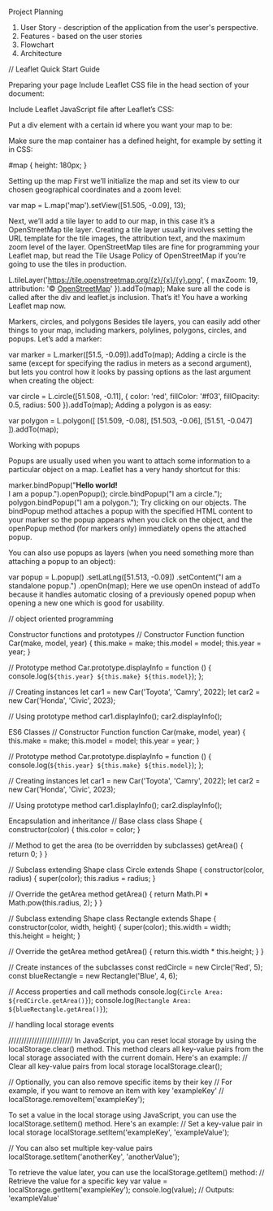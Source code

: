 Project Planning

1. User Story - description of the application from the user's perspective.
2. Features - based on the user stories
3. Flowchart
4. Architecture

// Leaflet Quick Start Guide

Preparing your page
Include Leaflet CSS file in the head section of your document:

 <link rel="stylesheet" href="https://unpkg.com/leaflet@1.9.4/dist/leaflet.css"
     integrity="sha256-p4NxAoJBhIIN+hmNHrzRCf9tD/miZyoHS5obTRR9BMY="
     crossorigin=""/>

Include Leaflet JavaScript file after Leaflet’s CSS:

 <!-- Make sure you put this AFTER Leaflet's CSS -->
 <script src="https://unpkg.com/leaflet@1.9.4/dist/leaflet.js"
     integrity="sha256-20nQCchB9co0qIjJZRGuk2/Z9VM+kNiyxNV1lvTlZBo="
     crossorigin=""></script>

Put a div element with a certain id where you want your map to be:

 <div id="map"></div>
Make sure the map container has a defined height, for example by setting it in CSS:

#map { height: 180px; }

Setting up the map
First we’ll initialize the map and set its view to our chosen geographical coordinates and a zoom level:

var map = L.map('map').setView([51.505, -0.09], 13);

Next, we’ll add a tile layer to add to our map, in this case it’s a OpenStreetMap tile layer. Creating a tile layer usually involves setting the URL template for the tile images, the attribution text, and the maximum zoom level of the layer. OpenStreetMap tiles are fine for programming your Leaflet map, but read the Tile Usage Policy of OpenStreetMap if you’re going to use the tiles in production.

L.tileLayer('https://tile.openstreetmap.org/{z}/{x}/{y}.png', {
maxZoom: 19,
attribution: '&copy; <a href="http://www.openstreetmap.org/copyright">OpenStreetMap</a>'
}).addTo(map);
Make sure all the code is called after the div and leaflet.js inclusion. That’s it! You have a working Leaflet map now.

Markers, circles, and polygons
Besides tile layers, you can easily add other things to your map, including markers, polylines, polygons, circles, and popups. Let’s add a marker:

var marker = L.marker([51.5, -0.09]).addTo(map);
Adding a circle is the same (except for specifying the radius in meters as a second argument), but lets you control how it looks by passing options as the last argument when creating the object:

var circle = L.circle([51.508, -0.11], {
color: 'red',
fillColor: '#f03',
fillOpacity: 0.5,
radius: 500
}).addTo(map);
Adding a polygon is as easy:

var polygon = L.polygon([
[51.509, -0.08],
[51.503, -0.06],
[51.51, -0.047]
]).addTo(map);

Working with popups

Popups are usually used when you want to attach some information to a particular object on a map. Leaflet has a very handy shortcut for this:

marker.bindPopup("<b>Hello world!</b><br>I am a popup.").openPopup();
circle.bindPopup("I am a circle.");
polygon.bindPopup("I am a polygon.");
Try clicking on our objects. The bindPopup method attaches a popup with the specified HTML content to your marker so the popup appears when you click on the object, and the openPopup method (for markers only) immediately opens the attached popup.

You can also use popups as layers (when you need something more than attaching a popup to an object):

var popup = L.popup()
.setLatLng([51.513, -0.09])
.setContent("I am a standalone popup.")
.openOn(map);
Here we use openOn instead of addTo because it handles automatic closing of a previously opened popup when opening a new one which is good for usability.

// object oriented programming

Constructor functions and prototypes
// Constructor Function
function Car(make, model, year) {
this.make = make;
this.model = model;
this.year = year;
}

// Prototype method
Car.prototype.displayInfo = function () {
console.log(`${this.year} ${this.make} ${this.model}`);
};

// Creating instances
let car1 = new Car('Toyota', 'Camry', 2022);
let car2 = new Car('Honda', 'Civic', 2023);

// Using prototype method
car1.displayInfo();
car2.displayInfo();

ES6 Classes
// Constructor Function
function Car(make, model, year) {
this.make = make;
this.model = model;
this.year = year;
}

// Prototype method
Car.prototype.displayInfo = function () {
console.log(`${this.year} ${this.make} ${this.model}`);
};

// Creating instances
let car1 = new Car('Toyota', 'Camry', 2022);
let car2 = new Car('Honda', 'Civic', 2023);

// Using prototype method
car1.displayInfo();
car2.displayInfo();

Encapsulation and inheritance
// Base class
class Shape {
constructor(color) {
this.color = color;
}

// Method to get the area (to be overridden by subclasses)
getArea() {
return 0;
}
}

// Subclass extending Shape
class Circle extends Shape {
constructor(color, radius) {
super(color);
this.radius = radius;
}

// Override the getArea method
getArea() {
return Math.PI \* Math.pow(this.radius, 2);
}
}

// Subclass extending Shape
class Rectangle extends Shape {
constructor(color, width, height) {
super(color);
this.width = width;
this.height = height;
}

// Override the getArea method
getArea() {
return this.width \* this.height;
}
}

// Create instances of the subclasses
const redCircle = new Circle('Red', 5);
const blueRectangle = new Rectangle('Blue', 4, 6);

// Access properties and call methods
console.log(`Circle Area: ${redCircle.getArea()}`);
console.log(`Rectangle Area: ${blueRectangle.getArea()}`);

<!DOCTYPE html>
<html lang="en">
<head>
  <meta charset="UTF-8">
  <meta name="viewport" content="width=device-width, initial-scale=1.0">
  <title>Local Storage Example 1</title>
</head>
<body>

<script>
  // Storing a value in local storage
  localStorage.setItem('myKey', 'Hello, Local Storage!');

  // Retrieving a value from local storage
  const retrievedValue = localStorage.getItem('myKey');

  // Displaying the retrieved value
  alert(retrievedValue);
</script>

</body>
</html>

<!DOCTYPE html>
<html lang="en">
<head>
  <meta charset="UTF-8">
  <meta name="viewport" content="width=device-width, initial-scale=1.0">
  <title>Local Storage Example 2</title>
</head>
<body>

<script>
  // Creating an object to store in local storage
  const user = {
    name: 'John Doe',
    age: 25,
    email: 'john@example.com'
  };

  // Stringifying and storing the object in local storage
  localStorage.setItem('userObject', JSON.stringify(user));

  // Retrieving the stringified object from local storage
  const retrievedObject = localStorage.getItem('userObject');

  // Parsing the stringified object back to a JavaScript object
  const parsedObject = JSON.parse(retrievedObject);

  // Displaying the parsed object
  console.log(parsedObject);
</script>

</body>
</html>

// handling local storage events

<!DOCTYPE html>
<html lang="en">
<head>
  <meta charset="UTF-8">
  <meta name="viewport" content="width=device-width, initial-scale=1.0">
  <title>Local Storage Example 3</title>
</head>
<body>

<script>
  // Setting a value in local storage
  localStorage.setItem('counter', '0');

  // Function to update and display the counter
  function updateCounter() {
    const counterValue = parseInt(localStorage.getItem('counter')) + 1;
    localStorage.setItem('counter', counterValue.toString());
    alert(`Counter: ${counterValue}`);
  }

  // Adding an event listener for local storage changes
  window.addEventListener('storage', function (event) {
    if (event.key === 'counter') {
      // Counter value changed in another tab or window
      updateCounter();
    }
  });

  // Initial display of the counter value
  updateCounter();
</script>

</body>
</html>

/////////////////////////
In JavaScript, you can reset local storage by using the localStorage.clear() method. This method clears all key-value pairs from the local storage associated with the current domain. Here's an example:
// Clear all key-value pairs from local storage
localStorage.clear();

// Optionally, you can also remove specific items by their key
// For example, if you want to remove an item with key 'exampleKey'
// localStorage.removeItem('exampleKey');

To set a value in the local storage using JavaScript, you can use the localStorage.setItem() method. Here's an example:
// Set a key-value pair in local storage
localStorage.setItem('exampleKey', 'exampleValue');

// You can also set multiple key-value pairs
localStorage.setItem('anotherKey', 'anotherValue');

To retrieve the value later, you can use the localStorage.getItem() method:
// Retrieve the value for a specific key
var value = localStorage.getItem('exampleKey');
console.log(value); // Outputs: 'exampleValue'
